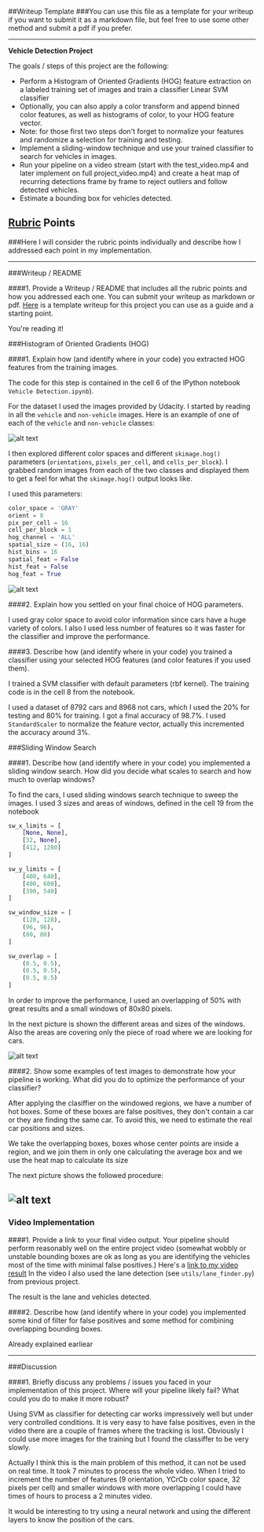 ##Writeup Template
###You can use this file as a template for your writeup if you want to submit it as a markdown file, but feel free to use some other method and submit a pdf if you prefer.

---

**Vehicle Detection Project**

The goals / steps of this project are the following:

* Perform a Histogram of Oriented Gradients (HOG) feature extraction on a labeled training set of images and train a classifier Linear SVM classifier
* Optionally, you can also apply a color transform and append binned color features, as well as histograms of color, to your HOG feature vector. 
* Note: for those first two steps don't forget to normalize your features and randomize a selection for training and testing.
* Implement a sliding-window technique and use your trained classifier to search for vehicles in images.
* Run your pipeline on a video stream (start with the test_video.mp4 and later implement on full project_video.mp4) and create a heat map of recurring detections frame by frame to reject outliers and follow detected vehicles.
* Estimate a bounding box for vehicles detected.

[//]: # (Image References)
[boxes]:  ./output_images/boxes.png "boxes"
[dataset]:  ./output_images/dataset.png "dataset"
[features]:  ./output_images/features.png "features"
[windows]:  ./output_images/windows.png "windows"
[video1]: ./project_video_output.mp4

## [Rubric](https://review.udacity.com/#!/rubrics/513/view) Points
###Here I will consider the rubric points individually and describe how I addressed each point in my implementation.  

---
###Writeup / README

####1. Provide a Writeup / README that includes all the rubric points and how you addressed each one.  You can submit your writeup as markdown or pdf.  [Here](https://github.com/udacity/CarND-Vehicle-Detection/blob/master/writeup_template.md) is a template writeup for this project you can use as a guide and a starting point.  

You're reading it!

###Histogram of Oriented Gradients (HOG)

####1. Explain how (and identify where in your code) you extracted HOG features from the training images.

The code for this step is contained in the cell 6 of the IPython notebook `Vehicle Detection.ipynb`).  

For the dataset I used the images provided by Udacity.
I started by reading in all the `vehicle` and `non-vehicle` images.  Here is an example of one of each of the `vehicle` and `non-vehicle` classes:

![alt text][dataset]

I then explored different color spaces and different `skimage.hog()` parameters (`orientations`, `pixels_per_cell`, and `cells_per_block`).  I grabbed random images from each of the two classes and displayed them to get a feel for what the `skimage.hog()` output looks like.

I used this parameters:

```python
color_space = 'GRAY' 
orient = 8
pix_per_cell = 16
cell_per_block = 1
hog_channel = 'ALL'
spatial_size = (16, 16)
hist_bins = 16
spatial_feat = False
hist_feat = False
hog_feat = True
```




![alt text][features]

####2. Explain how you settled on your final choice of HOG parameters.

I used gray color space to avoid  color information since cars have a huge variety of colors. I also I used less number of features so it was faster for the classifier and improve the performance.

####3. Describe how (and identify where in your code) you trained a classifier using your selected HOG features (and color features if you used them).

I trained a SVM classifier with default parameters (rbf kernel). The training code is in the cell 8 from the notebook.

I used a dataset of 8792 cars and 8968 not cars, which I used the 20% for testing and 80% for training. I got a final accuracy of 98.7%. I used `StandardScaler` to normalize the feature vector, actually this incremented the accuracy around 3%.

###Sliding Window Search

####1. Describe how (and identify where in your code) you implemented a sliding window search.  How did you decide what scales to search and how much to overlap windows?

To find the cars, I used sliding windows search technique to sweep the images. I used 3 sizes and areas of windows, defined in the cell 19 from the notebook

```python
sw_x_limits = [
    [None, None],
    [32, None],
    [412, 1280]
]

sw_y_limits = [
    [400, 640],
    [400, 600],
    [390, 540]
]

sw_window_size = [
    (128, 128),
    (96, 96),
    (80, 80)
]

sw_overlap = [
    (0.5, 0.5),
    (0.5, 0.5),
    (0.5, 0.5)
]
```
In order to improve the performance, I used an overlapping of 50% with great results and a small windows of 80x80 pixels.

In the next picture is shown the different areas and sizes of the windows. Also the areas are covering only the piece of road where we are looking for cars.


![alt text][windows]

####2. Show some examples of test images to demonstrate how your pipeline is working.  What did you do to optimize the performance of your classifier?


After applying the clasiffier on the windowed regions, we have a number of hot boxes. Some of these boxes are false positives, they don't contain a car or they are finding the same car. To avoid this, we need to estimate the real car positions and sizes.

We take the overlapping boxes, boxes whose center points are inside a region, and we join them in only one calculating the average box and we use the heat map to calculate its size

The next picture shows the followed procedure:

![alt text][boxes]
---

### Video Implementation

####1. Provide a link to your final video output.  Your pipeline should perform reasonably well on the entire project video (somewhat wobbly or unstable bounding boxes are ok as long as you are identifying the vehicles most of the time with minimal false positives.)
Here's a [link to my video result](./project_video_output.mp4)
In the video I also used the lane detection (see `utils/lane_finder.py`) from previous project.

The result is the lane and vehicles detected.


####2. Describe how (and identify where in your code) you implemented some kind of filter for false positives and some method for combining overlapping bounding boxes.

Already explained earliear




---

###Discussion

####1. Briefly discuss any problems / issues you faced in your implementation of this project.  Where will your pipeline likely fail?  What could you do to make it more robust?

Using SVM as classifier for detecting car works impressively well but under very controlled conditions. It is very easy to have false positives, even in the video there are a couple of frames where the tracking is lost. Obviously I could use more images for the training but I found the classiffer to be very slowly.

Actually I think this is the main problem of this method, it can not be used on real time. It took 7 minutes to process the whole video. When I tried to increment the number of features (9 orientation, YCrCb color space, 32 pixels per cell) and smaller windows with more overlapping I could have times of hours to process a 2 minutes video.

It would be interesting to try using a neural network and using the different layers to know the position of the cars.

 

